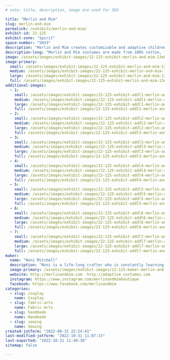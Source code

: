 ```yaml
---
# note: title, description, image are used for SEO

title: "Merlin and Mim"
slug: merlin-and-mim
permalink: /exhibits/merlin-and-mim/
exhibit-id: 22-125
exhibit-zone: "Spirit"
space-number: "SH33"
description: "Merlin and Mim creates customizable and adaptive children&#039;s costumes so all kids can play dress up."
description-long: "Merlin and Mim costumes are made from 100% cotton, feature reversible mix and match components, and are designed to incorporate adaptive features. All children should be able to experience the joy of playing dress up without a health condition limiting what they can wear. Alternate openings and access points are disguised in the seams, so all styles are the same, with or without adaptive modifications. "
image: /assets/images/exhibit-images/22-125-exhibit-merlin-and-mim-13e009b4-d12d-40c1-849a-451d931e1e5a-large.jpeg
image-primary: 
  small: /assets/images/exhibit-images/22-125-exhibit-merlin-and-mim-13e009b4-d12d-40c1-849a-451d931e1e5a-small.jpeg
  medium: /assets/images/exhibit-images/22-125-exhibit-merlin-and-mim-13e009b4-d12d-40c1-849a-451d931e1e5a-medium.jpeg
  large: /assets/images/exhibit-images/22-125-exhibit-merlin-and-mim-13e009b4-d12d-40c1-849a-451d931e1e5a-large.jpeg
  full: /assets/images/exhibit-images/22-125-exhibit-merlin-and-mim-13e009b4-d12d-40c1-849a-451d931e1e5a-full.jpeg
additional-images: 
  - 1:
    small: /assets/images/exhibit-images/22-125-exhibit-addl1-merlin-and-mim-68b727ef-82d2-4ef6-b763-847848cd38c8-small.jpeg
    medium: /assets/images/exhibit-images/22-125-exhibit-addl1-merlin-and-mim-68b727ef-82d2-4ef6-b763-847848cd38c8-medium.jpeg
    large: /assets/images/exhibit-images/22-125-exhibit-addl1-merlin-and-mim-68b727ef-82d2-4ef6-b763-847848cd38c8-large.jpeg
    full: /assets/images/exhibit-images/22-125-exhibit-addl1-merlin-and-mim-68b727ef-82d2-4ef6-b763-847848cd38c8-full.jpeg
  - 2:
    small: /assets/images/exhibit-images/22-125-exhibit-addl2-merlin-and-mim-24e69f37-a5b6-4cca-a42f-b6091c188bfa-small.jpeg
    medium: /assets/images/exhibit-images/22-125-exhibit-addl2-merlin-and-mim-24e69f37-a5b6-4cca-a42f-b6091c188bfa-medium.jpeg
    large: /assets/images/exhibit-images/22-125-exhibit-addl2-merlin-and-mim-24e69f37-a5b6-4cca-a42f-b6091c188bfa-large.jpeg
    full: /assets/images/exhibit-images/22-125-exhibit-addl2-merlin-and-mim-24e69f37-a5b6-4cca-a42f-b6091c188bfa-full.jpeg
  - 3:
    small: /assets/images/exhibit-images/22-125-exhibit-addl3-merlin-and-mim-ae6a4238-7629-42ff-9441-95332391bbec-small.jpeg
    medium: /assets/images/exhibit-images/22-125-exhibit-addl3-merlin-and-mim-ae6a4238-7629-42ff-9441-95332391bbec-medium.jpeg
    large: /assets/images/exhibit-images/22-125-exhibit-addl3-merlin-and-mim-ae6a4238-7629-42ff-9441-95332391bbec-large.jpeg
    full: /assets/images/exhibit-images/22-125-exhibit-addl3-merlin-and-mim-ae6a4238-7629-42ff-9441-95332391bbec-full.jpeg
  - 4:
    small: /assets/images/exhibit-images/22-125-exhibit-addl4-merlin-and-mim-c7cf0839-95ac-469c-9c51-f58427898776-small.jpeg
    medium: /assets/images/exhibit-images/22-125-exhibit-addl4-merlin-and-mim-c7cf0839-95ac-469c-9c51-f58427898776-medium.jpeg
    large: /assets/images/exhibit-images/22-125-exhibit-addl4-merlin-and-mim-c7cf0839-95ac-469c-9c51-f58427898776-large.jpeg
    full: /assets/images/exhibit-images/22-125-exhibit-addl4-merlin-and-mim-c7cf0839-95ac-469c-9c51-f58427898776-full.jpeg
  - 5:
    small: /assets/images/exhibit-images/22-125-exhibit-addl5-merlin-and-mim-e644e8a0-126e-441f-ab11-33e330a06592-small.jpeg
    medium: /assets/images/exhibit-images/22-125-exhibit-addl5-merlin-and-mim-e644e8a0-126e-441f-ab11-33e330a06592-medium.jpeg
    large: /assets/images/exhibit-images/22-125-exhibit-addl5-merlin-and-mim-e644e8a0-126e-441f-ab11-33e330a06592-large.jpeg
    full: /assets/images/exhibit-images/22-125-exhibit-addl5-merlin-and-mim-e644e8a0-126e-441f-ab11-33e330a06592-full.jpeg
  - 6:
    small: /assets/images/exhibit-images/22-125-exhibit-addl6-merlin-and-mim-8ba7d221-f628-4405-ac76-2c0d712e9382-small.jpeg
    medium: /assets/images/exhibit-images/22-125-exhibit-addl6-merlin-and-mim-8ba7d221-f628-4405-ac76-2c0d712e9382-medium.jpeg
    large: /assets/images/exhibit-images/22-125-exhibit-addl6-merlin-and-mim-8ba7d221-f628-4405-ac76-2c0d712e9382-large.jpeg
    full: /assets/images/exhibit-images/22-125-exhibit-addl6-merlin-and-mim-8ba7d221-f628-4405-ac76-2c0d712e9382-full.jpeg
  - 7:
    small: /assets/images/exhibit-images/22-125-exhibit-addl7-merlin-and-mim-da51ef9f-1dcf-4a42-ad8a-30394f3182ac-small.jpeg
    medium: /assets/images/exhibit-images/22-125-exhibit-addl7-merlin-and-mim-da51ef9f-1dcf-4a42-ad8a-30394f3182ac-medium.jpeg
    large: /assets/images/exhibit-images/22-125-exhibit-addl7-merlin-and-mim-da51ef9f-1dcf-4a42-ad8a-30394f3182ac-large.jpeg
    full: /assets/images/exhibit-images/22-125-exhibit-addl7-merlin-and-mim-da51ef9f-1dcf-4a42-ad8a-30394f3182ac-full.jpeg
maker: 
  name: "Noni Mitchell"
  description: "Noni is a life-long crafter who is constantly learning and trying new things. She has a huge heart, always wanting to make life better for those around her. As a child she tried to rescue every stray she came across and as an adult did just that for many years. A love of fantasy and theater led her to Society for Creative Anachronism where she was able to play dress up and pretend whenever she wanted. Noni’s research into historical clothing helped create many of the adaptive features in the Merlin and Mim costumes. "
  image-primary: /assets/images/exhibit-images/22-125-maker-merlin-and-mim-e9a43f30-d16e-4df3-84e6-34cc695ab55e-medium.jpeg
  website: http://merlinandmim.com  http://adaptive costumes.com
  instagram: https://www.instagram.com/merlinandmimboutique
  facebook: https://www.facebook.com/merlinandmim
categories: 
  - slug: cosplay
    name: Cosplay
  - slug: fabric-arts
    name: Fabric Arts
  - slug: handmade
    name: Handmade
  - slug: sewing
    name: Sewing
created-jotform: "2022-08-31 22:24:41"
last-modified-jotform: "2022-10-31 11:07:15"
last-exported: "2022-10-31 11:40:30"
sitemap: false

---
```

